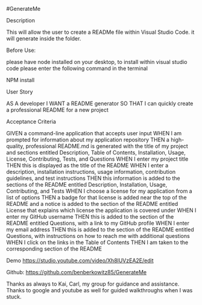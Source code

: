 #GenerateMe

Description 

This will allow the user to create a READMe file within Visual Studio Code. it will generate inside the folder. 

Before Use: 

please have node installed on your desktop, to install within visual studio code please enter the following command in the terminal 

NPM install


User Story

AS A developer I WANT a README generator SO THAT I can quickly create a professional README for a new project

Acceptance Criteria

GIVEN a command-line application that accepts user input WHEN I am prompted for information about my application repository THEN a high-quality, professional README.md is generated with the title of my project and sections entitled Description, Table of Contents, Installation, Usage, License, Contributing, Tests, and Questions WHEN I enter my project title THEN this is displayed as the title of the README WHEN I enter a description, installation instructions, usage information, contribution guidelines, and test instructions THEN this information is added to the sections of the README entitled Description, Installation, Usage, Contributing, and Tests WHEN I choose a license for my application from a list of options THEN a badge for that license is added near the top of the README and a notice is added to the section of the README entitled License that explains which license the application is covered under WHEN I enter my GitHub username THEN this is added to the section of the README entitled Questions, with a link to my GitHub profile WHEN I enter my email address THEN this is added to the section of the README entitled Questions, with instructions on how to reach me with additional questions WHEN I click on the links in the Table of Contents THEN I am taken to the corresponding section of the README

Demo 
https://studio.youtube.com/video/Xh8lUVzEA2E/edit


Github: https://github.com/benberkowitz85/GenerateMe

Thanks as always to Kai, Carl, my group for guidance and assistance. Thanks to google and youtube as well for guided walkthroughs when I was stuck. 